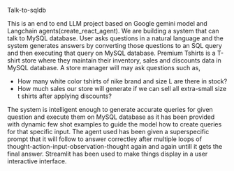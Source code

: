 Talk-to-sqldb

This is an end to end LLM project based on Google gemini model and Langchain agents(create_react_agent). We are building a system that can talk to MySQL database. User asks questions in a natural language and the system generates answers by converting those questions to an SQL query and then executing that query on MySQL database. Premium Tshirts is a T-shirt store where they maintain their inventory, sales and discounts data in MySQL database. A store manager will may ask questions such as,

* How many  white color tshirts of nike brand  and size L are there in stock?
* How much sales our store will generate if we can sell all extra-small size t shirts after applying discounts?

The system is intelligent enough to generate accurate queries for given question and execute them on MySQL database as it has been provided with dynamic few shot examples to guide the model how to create queries for that specific input.
The agent used has been given a superspecific prompt that it will follow to answer correctley after multiple loops of thought-action-input-observation-thought again and again untill it gets the final answer.
Streamlit has been used to make things display in a  user interactive interface.
